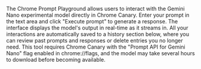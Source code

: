 The Chrome Prompt Playground allows users to interact with the Gemini Nano experimental model directly in Chrome Canary. Enter your prompt in the text area and click "Execute prompt" to generate a response. The interface displays the model's output in real-time as it streams in. All your interactions are automatically saved to a history section below, where you can review past prompts and responses or delete entries you no longer need. This tool requires Chrome Canary with the "Prompt API for Gemini Nano" flag enabled in chrome://flags, and the model may take several hours to download before becoming available.

<!-- Generated from commit: e16f12893a5756e5fe8c196f19d9722fde53e3be -->